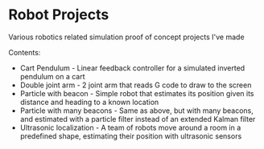 # Robot Projects
Various robotics related simulation proof of concept projects I've made

Contents:
* Cart Pendulum - Linear feedback controller for a simulated inverted pendulum on a cart
* Double joint arm - 2 joint arm that reads G code to draw to the screen
* Particle with beacon - Simple robot that estimates its position given its distance and heading to a known location
* Particle with many beacons - Same as above, but with many beacons, and estimated with a particle filter instead of an extended Kalman filter
* Ultrasonic localization - A team of robots move around a room in a predefined shape, estimating their position with ultrasonic sensors
